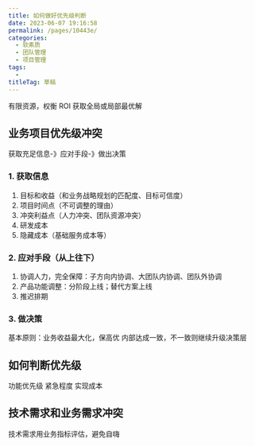 ```yaml
---
title: 如何做好优先级判断
date: 2023-06-07 19:16:58
permalink: /pages/10443e/
categories: 
  - 软素质
  - 团队管理
  - 项目管理
tags: 
  - 
titleTag: 草稿
---
```


有限资源，权衡 ROI 获取全局或局部最优解

## 业务项目优先级冲突

获取充足信息-》应对手段-》做出决策

### 1. 获取信息
1. 目标和收益（和业务战略规划的匹配度、目标可信度）
2. 项目时间点（不可调整的理由）
3. 冲突利益点（人力冲突、团队资源冲突）
4. 研发成本
5. 隐藏成本（基础服务成本等）


### 2. 应对手段（从上往下）
1. 协调人力，完全保障：子方向内协调、大团队内协调、团队外协调
2. 产品功能调整：分阶段上线；替代方案上线
3. 推迟排期


### 3. 做决策
基本原则：业务收益最大化，保高优
内部达成一致，不一致则继续升级决策层


## 如何判断优先级
功能优先级
紧急程度
实现成本

## 技术需求和业务需求冲突

技术需求用业务指标评估，避免自嗨
